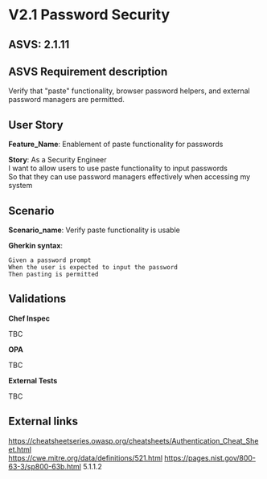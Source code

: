 # V2.1 Password Security

## ASVS: 2.1.11

## ASVS Requirement description

Verify that "paste" functionality, browser password helpers, and
external password managers are permitted.

## User Story

**Feature_Name**: Enablement of paste functionality for passwords

**Story**:
As a Security Engineer\
I want to allow users to use paste functionality to input passwords\
So that they can use password managers effectively when accessing my system

## Scenario

**Scenario_name**: Verify paste functionality is usable

**Gherkin syntax**:

```gherkin
Given a password prompt
When the user is expected to input the password
Then pasting is permitted
```

## Validations

**Chef Inspec**

TBC

**OPA**

TBC

**External Tests**

TBC

## External links

<https://cheatsheetseries.owasp.org/cheatsheets/Authentication_Cheat_Sheet.html> \
<https://cwe.mitre.org/data/definitions/521.html>
<https://pages.nist.gov/800-63-3/sp800-63b.html> 5.1.1.2
